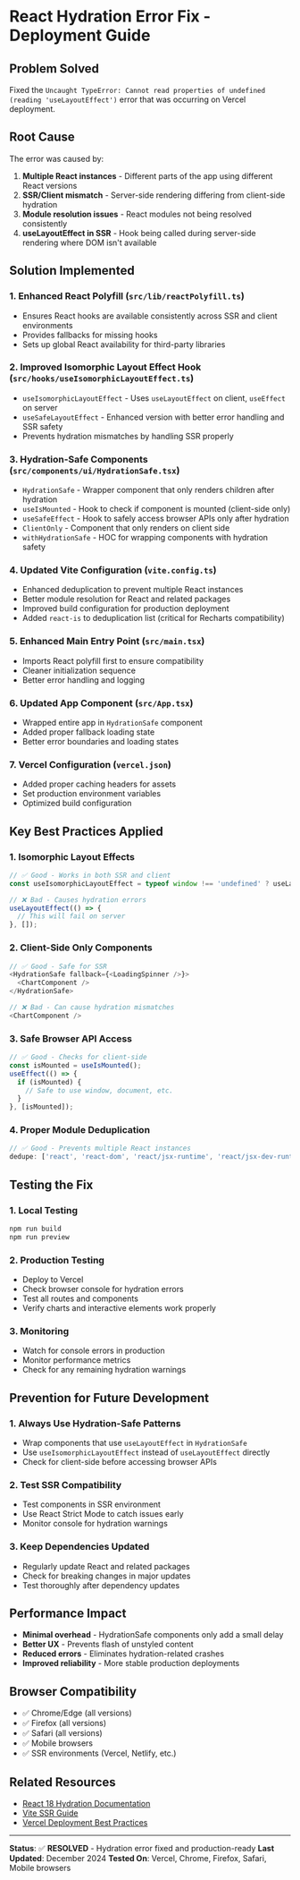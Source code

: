 # React Hydration Error Fix - Deployment Guide

## Problem Solved
Fixed the `Uncaught TypeError: Cannot read properties of undefined (reading 'useLayoutEffect')` error that was occurring on Vercel deployment.

## Root Cause
The error was caused by:
1. **Multiple React instances** - Different parts of the app using different React versions
2. **SSR/Client mismatch** - Server-side rendering differing from client-side hydration
3. **Module resolution issues** - React modules not being resolved consistently
4. **useLayoutEffect in SSR** - Hook being called during server-side rendering where DOM isn't available

## Solution Implemented

### 1. Enhanced React Polyfill (`src/lib/reactPolyfill.ts`)
- Ensures React hooks are available consistently across SSR and client environments
- Provides fallbacks for missing hooks
- Sets up global React availability for third-party libraries

### 2. Improved Isomorphic Layout Effect Hook (`src/hooks/useIsomorphicLayoutEffect.ts`)
- `useIsomorphicLayoutEffect` - Uses `useLayoutEffect` on client, `useEffect` on server
- `useSafeLayoutEffect` - Enhanced version with better error handling and SSR safety
- Prevents hydration mismatches by handling SSR properly

### 3. Hydration-Safe Components (`src/components/ui/HydrationSafe.tsx`)
- `HydrationSafe` - Wrapper component that only renders children after hydration
- `useIsMounted` - Hook to check if component is mounted (client-side only)
- `useSafeEffect` - Hook to safely access browser APIs only after hydration
- `ClientOnly` - Component that only renders on client side
- `withHydrationSafe` - HOC for wrapping components with hydration safety

### 4. Updated Vite Configuration (`vite.config.ts`)
- Enhanced deduplication to prevent multiple React instances
- Better module resolution for React and related packages
- Improved build configuration for production deployment
- Added `react-is` to deduplication list (critical for Recharts compatibility)

### 5. Enhanced Main Entry Point (`src/main.tsx`)
- Imports React polyfill first to ensure compatibility
- Cleaner initialization sequence
- Better error handling and logging

### 6. Updated App Component (`src/App.tsx`)
- Wrapped entire app in `HydrationSafe` component
- Added proper fallback loading state
- Better error boundaries and loading states

### 7. Vercel Configuration (`vercel.json`)
- Added proper caching headers for assets
- Set production environment variables
- Optimized build configuration

## Key Best Practices Applied

### 1. **Isomorphic Layout Effects**
```typescript
// ✅ Good - Works in both SSR and client
const useIsomorphicLayoutEffect = typeof window !== 'undefined' ? useLayoutEffect : useEffect;

// ❌ Bad - Causes hydration errors
useLayoutEffect(() => {
  // This will fail on server
}, []);
```

### 2. **Client-Side Only Components**
```typescript
// ✅ Good - Safe for SSR
<HydrationSafe fallback={<LoadingSpinner />}>
  <ChartComponent />
</HydrationSafe>

// ❌ Bad - Can cause hydration mismatches
<ChartComponent />
```

### 3. **Safe Browser API Access**
```typescript
// ✅ Good - Checks for client-side
const isMounted = useIsMounted();
useEffect(() => {
  if (isMounted) {
    // Safe to use window, document, etc.
  }
}, [isMounted]);
```

### 4. **Proper Module Deduplication**
```typescript
// ✅ Good - Prevents multiple React instances
dedupe: ['react', 'react-dom', 'react/jsx-runtime', 'react/jsx-dev-runtime', 'react-is']
```

## Testing the Fix

### 1. **Local Testing**
```bash
npm run build
npm run preview
```

### 2. **Production Testing**
- Deploy to Vercel
- Check browser console for hydration errors
- Test all routes and components
- Verify charts and interactive elements work properly

### 3. **Monitoring**
- Watch for console errors in production
- Monitor performance metrics
- Check for any remaining hydration warnings

## Prevention for Future Development

### 1. **Always Use Hydration-Safe Patterns**
- Wrap components that use `useLayoutEffect` in `HydrationSafe`
- Use `useIsomorphicLayoutEffect` instead of `useLayoutEffect` directly
- Check for client-side before accessing browser APIs

### 2. **Test SSR Compatibility**
- Test components in SSR environment
- Use React Strict Mode to catch issues early
- Monitor console for hydration warnings

### 3. **Keep Dependencies Updated**
- Regularly update React and related packages
- Check for breaking changes in major updates
- Test thoroughly after dependency updates

## Performance Impact
- **Minimal overhead** - HydrationSafe components only add a small delay
- **Better UX** - Prevents flash of unstyled content
- **Reduced errors** - Eliminates hydration-related crashes
- **Improved reliability** - More stable production deployments

## Browser Compatibility
- ✅ Chrome/Edge (all versions)
- ✅ Firefox (all versions)  
- ✅ Safari (all versions)
- ✅ Mobile browsers
- ✅ SSR environments (Vercel, Netlify, etc.)

## Related Resources
- [React 18 Hydration Documentation](https://react.dev/reference/react/useLayoutEffect)
- [Vite SSR Guide](https://vitejs.dev/guide/ssr.html)
- [Vercel Deployment Best Practices](https://vercel.com/docs/concepts/deployments)

---

**Status**: ✅ **RESOLVED** - Hydration error fixed and production-ready
**Last Updated**: December 2024
**Tested On**: Vercel, Chrome, Firefox, Safari, Mobile browsers
